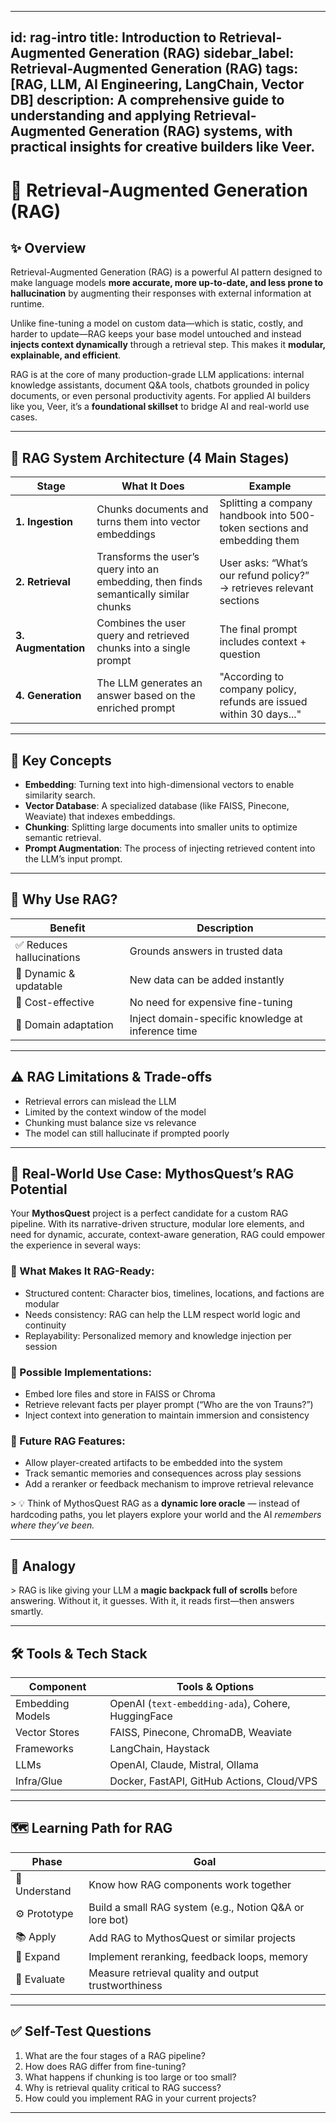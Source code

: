
---
id: rag-intro
title: Introduction to Retrieval-Augmented Generation (RAG)
sidebar_label: Retrieval-Augmented Generation (RAG)
tags: [RAG, LLM, AI Engineering, LangChain, Vector DB]
description: A comprehensive guide to understanding and applying Retrieval-Augmented Generation (RAG) systems, with practical insights for creative builders like Veer.
---

# 🧠 Retrieval-Augmented Generation (RAG)

## ✨ Overview

Retrieval-Augmented Generation (RAG) is a powerful AI pattern designed to make language models **more accurate, more up-to-date, and less prone to hallucination** by augmenting their responses with external information at runtime.

Unlike fine-tuning a model on custom data—which is static, costly, and harder to update—RAG keeps your base model untouched and instead **injects context dynamically** through a retrieval step. This makes it **modular, explainable, and efficient**.

RAG is at the core of many production-grade LLM applications: internal knowledge assistants, document Q&A tools, chatbots grounded in policy documents, or even personal productivity agents. For applied AI builders like you, Veer, it’s a **foundational skillset** to bridge AI and real-world use cases.

---

## 🧱 RAG System Architecture (4 Main Stages)

| Stage             | What It Does                                               | Example |
|------------------|------------------------------------------------------------|---------|
| **1. Ingestion**  | Chunks documents and turns them into vector embeddings     | Splitting a company handbook into 500-token sections and embedding them |
| **2. Retrieval**  | Transforms the user’s query into an embedding, then finds semantically similar chunks | User asks: “What’s our refund policy?” → retrieves relevant sections |
| **3. Augmentation** | Combines the user query and retrieved chunks into a single prompt | The final prompt includes context + question |
| **4. Generation** | The LLM generates an answer based on the enriched prompt   | "According to company policy, refunds are issued within 30 days..." |

---

## 💬 Key Concepts

- **Embedding**: Turning text into high-dimensional vectors to enable similarity search.
- **Vector Database**: A specialized database (like FAISS, Pinecone, Weaviate) that indexes embeddings.
- **Chunking**: Splitting large documents into smaller units to optimize semantic retrieval.
- **Prompt Augmentation**: The process of injecting retrieved content into the LLM’s input prompt.

---

## 🤔 Why Use RAG?

| Benefit              | Description |
|----------------------|-------------|
| ✅ Reduces hallucinations | Grounds answers in trusted data |
| 🔁 Dynamic & updatable    | New data can be added instantly |
| 💸 Cost-effective         | No need for expensive fine-tuning |
| 🧠 Domain adaptation      | Inject domain-specific knowledge at inference time |

---

## ⚠️ RAG Limitations & Trade-offs

- Retrieval errors can mislead the LLM
- Limited by the context window of the model
- Chunking must balance size vs relevance
- The model can still hallucinate if prompted poorly

---

## 🧪 Real-World Use Case: MythosQuest’s RAG Potential

Your **MythosQuest** project is a perfect candidate for a custom RAG pipeline. With its narrative-driven structure, modular lore elements, and need for dynamic, accurate, context-aware generation, RAG could empower the experience in several ways:

### 🔹 What Makes It RAG-Ready:
- Structured content: Character bios, timelines, locations, and factions are modular
- Needs consistency: RAG can help the LLM respect world logic and continuity
- Replayability: Personalized memory and knowledge injection per session

### 🔹 Possible Implementations:
- Embed lore files and store in FAISS or Chroma
- Retrieve relevant facts per player prompt (“Who are the von Trauns?”)
- Inject context into generation to maintain immersion and consistency

### 🔹 Future RAG Features:
- Allow player-created artifacts to be embedded into the system
- Track semantic memories and consequences across play sessions
- Add a reranker or feedback mechanism to improve retrieval relevance

&gt; 💡 Think of MythosQuest RAG as a **dynamic lore oracle** — instead of hardcoding paths, you let players explore your world and the AI *remembers where they’ve been.*

---

## 🧠 Analogy

&gt; RAG is like giving your LLM a **magic backpack full of scrolls** before answering. Without it, it guesses. With it, it reads first—then answers smartly.

---

## 🛠 Tools & Tech Stack

| Component         | Tools & Options |
|------------------|-----------------|
| Embedding Models | OpenAI (`text-embedding-ada`), Cohere, HuggingFace |
| Vector Stores    | FAISS, Pinecone, ChromaDB, Weaviate |
| Frameworks       | LangChain, Haystack |
| LLMs             | OpenAI, Claude, Mistral, Ollama |
| Infra/Glue       | Docker, FastAPI, GitHub Actions, Cloud/VPS |

---

## 🗺️ Learning Path for RAG

| Phase         | Goal |
|---------------|------|
| 🧠 Understand | Know how RAG components work together |
| ⚙️ Prototype  | Build a small RAG system (e.g., Notion Q&A or lore bot) |
| 📚 Apply      | Add RAG to MythosQuest or similar projects |
| 🚀 Expand     | Implement reranking, feedback loops, memory |
| 🧪 Evaluate   | Measure retrieval quality and output trustworthiness |

---

## ✅ Self-Test Questions

1. What are the four stages of a RAG pipeline?
2. How does RAG differ from fine-tuning?
3. What happens if chunking is too large or too small?
4. Why is retrieval quality critical to RAG success?
5. How could you implement RAG in your current projects?

---
